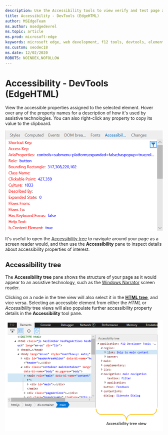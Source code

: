 ```yaml
---
description: Use the Accessibility tools to view verify and test page accessibility
title: Accessibility - DevTools (EdgeHTML)
author: MSEdgeTeam
ms.author: msedgedevrel
ms.topic: article
ms.prod: microsoft-edge
keywords: microsoft edge, web development, f12 tools, devtools, elements, accessibility
ms.custom: seodec18
ms.date: 12/02/2020
ROBOTS: NOINDEX,NOFOLLOW
---
```

# Accessibility - DevTools (EdgeHTML)  

View the accessible properties assigned to the selected element. Hover over any of the property names for a description of how it's used by assistive technologies. You can also right-click any property to copy its value to the clipboard.

![Accessibility pane](../media/elements_accessibility.png)

It's useful to open the [Accessibility tree](#accessibility-tree) to navigate around your page as a screen reader would, and then use the **Accessibility** pane to inspect details about accessibility properties of interest.

## Accessibility tree  

The **Accessibility tree** pane shows the structure of your page as it would appear to an assistive technology, such as the [Windows Narrator](https://support.microsoft.com/help/22798/windows-10-narrator-get-started) screen reader.

Clicking on a node in the tree view will also select it in the [**HTML tree**](../elements.md#html-tree-view), and vice versa. Selecting an accessible element from either the *HTML* or *Accessibility* tree views will also populate further accessibility property details in the **Accessibility** tool pane. 

![Accessibility tree view](../media/elements_accessibility_tree.png)

<!--  Here are further resources on [Accessibility with Microsoft Edge](../../accessibility.md).  -->  
